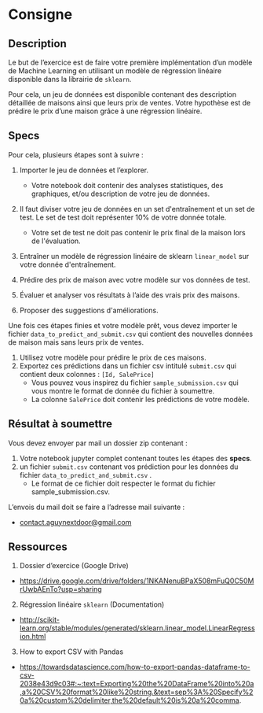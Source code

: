 # Consigne

## Description

Le but de l’exercice est de faire votre première implémentation d’un modèle de Machine Learning en utilisant un modèle de régression linéaire disponible dans la librairie de `sklearn`.

Pour cela, un jeu de données est disponible contenant des description détaillée de maisons ainsi que leurs prix de ventes.
Votre hypothèse est de prédire le prix d’une maison grâce à une régression linéaire.

## Specs

Pour cela, plusieurs étapes sont à suivre :

1. Importer le jeu de données et l’explorer.

   - Votre notebook doit contenir des analyses statistiques, des graphiques, et/ou description de votre jeu de données.

2. Il faut diviser votre jeu de données en un set d'entraînement et un set de test. Le set de test doit représenter 10% de votre donnée totale.

   - Votre set de test ne doit pas contenir le prix final de la maison lors de l'évaluation.

3. Entraîner un modèle de régression linéaire de sklearn `linear_model` sur votre donnée d'entraînement.

4. Prédire des prix de maison avec votre modèle sur vos données de test.

5. Évaluer et analyser vos résultats à l’aide des vrais prix des maisons.

6. Proposer des suggestions d'améliorations.

Une fois ces étapes finies et votre modèle prêt, vous devez importer le fichier `data_to_predict_and_submit.csv` qui contient des nouvelles données de maison mais sans leurs prix de ventes.

1. Utilisez votre modèle pour prédire le prix de ces maisons.
2. Exportez ces prédictions dans un fichier csv intitulé `submit.csv` qui contient deux colonnes : `[Id, SalePrice]`
   - Vous pouvez vous inspirez du fichier `sample_submission.csv` qui vous montre le format de donnée du fichier à soumettre.
   - La colonne `SalePrice` doit contenir les prédictions de votre modèle.

## Résultat à soumettre

Vous devez envoyer par mail un dossier zip contenant :

1. Votre notebook jupyter complet contenant toutes les étapes des **specs**.
2. un fichier `submit.csv` contenant vos prédiction pour les données du fichier `data_to_predict_and_submit.csv` .
   - Le format de ce fichier doit respecter le format du fichier sample_submission.csv.

L’envois du mail doit se faire a l’adresse mail suivante :

- contact.aguynextdoor@gmail.com

## Ressources

1. Dossier d’exercice (Google Drive)

- https://drive.google.com/drive/folders/1NKANenuBPaX508mFuQ0C50MrUwbAEnTo?usp=sharing

2. Régression linéaire `sklearn` (Documentation)

- http://scikit-learn.org/stable/modules/generated/sklearn.linear_model.LinearRegression.html

3. How to export CSV with Pandas

- https://towardsdatascience.com/how-to-export-pandas-dataframe-to-csv-2038e43d9c03#:~:text=Exporting%20the%20DataFrame%20into%20a,a%20CSV%20format%20like%20string.&text=sep%3A%20Specify%20a%20custom%20delimiter,the%20default%20is%20a%20comma.
